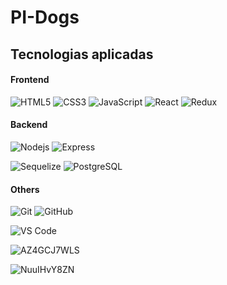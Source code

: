 # PI-Dogs

## Tecnologias aplicadas

#### Frontend
![HTML5](https://img.shields.io/badge/-HTML5-%23E44D27?style=flat-square&logo=html5&logoColor=ffffff)
![CSS3](https://img.shields.io/badge/-CSS3-%231572B6?style=flat-square&logo=css3)
![JavaScript](https://img.shields.io/badge/-JavaScript-%23F7DF1C?style=flat-square&logo=javascript&logoColor=000000&labelColor=%23F7DF1C&color=%23FFCE5A)
![React](https://img.shields.io/badge/-React-%23282C34?style=flat-square&logo=react)
![Redux](https://img.shields.io/badge/-Redux-white?style=flat-square&logo=Redux&logoColor=9c23d2)
<!-- ![React Native](https://img.shields.io/badge/-ReactNative-%23282C34?style=flat-square&logo=react) -->
<!-- ![TypeScript](https://img.shields.io/badge/-TypeScript-%23F7DF1C?style=flat-square&logo=TypeScript) -->
<!-- ![Sass](https://img.shields.io/badge/-Sass-%23CC6699?style=flat-square&logo=sass&logoColor=ffffff) -->

#### Backend
![Nodejs](https://img.shields.io/badge/-Nodejs-black?style=flat-square&logo=Node.js)
![Express](https://img.shields.io/badge/-Express-%23E44D27?style=flat-square&logo=Express)
<!-- ![Nestjs](https://img.shields.io/badge/-Nestjs-black?style=flat-square&logo=Nestjs&logoColor=f2003c) -->
<!-- ![MongoDB](https://img.shields.io/badge/-MongoDB-grey?style=flat-square&logo=mongodb) -->
![Sequelize](https://img.shields.io/badge/-Sequelize-black?style=flat-square&logo=Sequelize)
![PostgreSQL](https://img.shields.io/badge/-PostgreSQL-336791?style=flat-square&logo=postgresql)

#### Others
![Git](https://img.shields.io/badge/-Git-%23F05032?style=flat-square&logo=git&logoColor=%23ffffff)
![GitHub](https://img.shields.io/badge/-GitHub-181717?style=flat-square&logo=github)
<!-- ![Github Actions](http://img.shields.io/badge/-Github%20Actions-2088FF?style=flat-square&logo=github-actions&logoColor=ffffff) -->
![VS Code](http://img.shields.io/badge/-VS%20Code-007ACC?style=flat-square&logo=visual-studio-code&logoColor=ffffff)

![AZ4GCJ7WLS](https://user-images.githubusercontent.com/53352272/134004781-c7f515d6-999a-429a-9c93-3ae274bd5ab7.png)

![NuuIHvY8ZN](https://user-images.githubusercontent.com/53352272/134004832-90fcf6a2-54e9-4ec8-8a5e-24f5a82be0f5.png)
